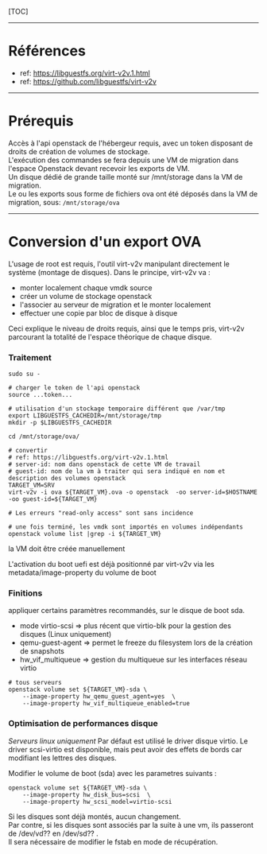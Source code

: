﻿[TOC]

---

# Références

* ref: https://libguestfs.org/virt-v2v.1.html
* ref: https://github.com/libguestfs/virt-v2v

---
# Prérequis

Accès à l'api openstack de l'hébergeur requis, avec un token disposant de droits de création de volumes de stockage.  
L'exécution des commandes se fera depuis une VM de migration dans l'espace Openstack devant recevoir les exports de VM.  
Un disque dédié de grande taille monté sur /mnt/storage dans la VM de migration.  
Le ou les exports sous forme de fichiers ova ont été déposés dans la VM de migration, sous: `/mnt/storage/ova`  


---
# Conversion d'un export OVA

L'usage de root est requis, l'outil virt-v2v manipulant directement le système (montage de disques).
Dans le principe, virt-v2v va :

* monter localement chaque vmdk source
* créer un volume de stockage openstack
* l'associer au serveur de migration et le monter localement
* effectuer une copie par bloc de disque à disque

Ceci explique le niveau de droits requis, ainsi que le temps pris, virt-v2v parcourant la totalité de l'espace théorique de chaque disque.  


### Traitement
```
sudo su -

# charger le token de l'api openstack
source ...token...

# utilisation d'un stockage temporaire différent que /var/tmp
export LIBGUESTFS_CACHEDIR=/mnt/storage/tmp
mkdir -p $LIBGUESTFS_CACHEDIR

cd /mnt/storage/ova/

# convertir
# ref: https://libguestfs.org/virt-v2v.1.html
# server-id: nom dans openstack de cette VM de travail
# guest-id: nom de la vm à traiter qui sera indiqué en nom et description des volumes openstack
TARGET_VM=SRV
virt-v2v -i ova ${TARGET_VM}.ova -o openstack  -oo server-id=$HOSTNAME  -oo guest-id=${TARGET_VM}

# Les erreurs "read-only access" sont sans incidence

# une fois terminé, les vmdk sont importés en volumes indépendants
openstack volume list |grep -i ${TARGET_VM}
```

la VM doit être créée manuellement

L'activation du boot uefi est déjà positionné par virt-v2v via les metadata/image-property du volume de boot


### Finitions 
appliquer certains paramètres recommandés, sur le disque de boot sda.  

* mode virtio-scsi => plus récent que virtio-blk pour la gestion des disques (Linux uniquement)
* qemu-guest-agent => permet le freeze du filesystem lors de la création de snapshots
* hw_vif_multiqueue => gestion du multiqueue sur les interfaces réseau virtio

```
# tous serveurs
openstack volume set ${TARGET_VM}-sda \
	--image-property hw_qemu_guest_agent=yes  \
	--image-property hw_vif_multiqueue_enabled=true
```

### Optimisation de performances disque

*Serveurs linux uniquement*
Par défaut est utilisé le driver disque virtio. 
Le driver scsi-virtio est disponible, mais peut avoir des effets de bords car modifiant les lettres des disques.

Modifier le volume de boot (sda) avec les parametres suivants :
```
openstack volume set ${TARGET_VM}-sda \
	--image-property hw_disk_bus=scsi  \
	--image-property hw_scsi_model=virtio-scsi
```

Si les disques sont déjà montés, aucun changement.  
Par contre, si les disques sont associés par la suite à une vm, ils passeront de /dev/vd?? en /dev/sd?? .  
Il sera nécessaire de modifier le fstab en mode de récupération.  
